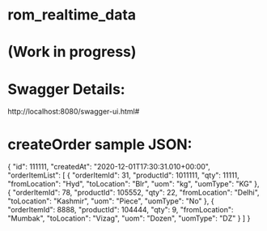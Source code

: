 # rom_realtime_data 

(Work in progress)
==================

Swagger Details:
===============
http://localhost:8080/swagger-ui.html#

createOrder sample JSON:
=======================
{
    "id": 111111,
    "createdAt": "2020-12-01T17:30:31.010+00:00",
    "orderItemList": [
        {
            "orderItemId": 31,
            "productId": 1011111,
            "qty": 11111,
            "fromLocation": "Hyd",
            "toLocation": "Blr",
            "uom": "kg",
            "uomType": "KG"
        },
        {
            "orderItemId": 78,
            "productId": 105552,
            "qty": 22,
            "fromLocation": "Delhi",
            "toLocation": "Kashmir",
            "uom": "Piece",
            "uomType": "No"
        },
        {
            "orderItemId": 8888,
            "productId": 104444,
            "qty": 9,
            "fromLocation": "Mumbak",
            "toLocation": "Vizag",
            "uom": "Dozen",
            "uomType": "DZ"
        }
    ]
}
